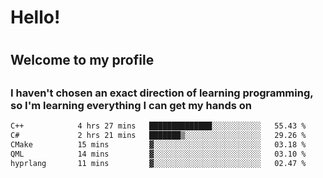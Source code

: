 
<h1>Hello!<h1>
<h2>Welcome to my profile<h2>
<h3>I haven't chosen an exact direction of learning programming, so I'm learning everything I can get my hands on</h3>

<!--START_SECTION:waka-->

```txt
C++            4 hrs 27 mins   ██████████████░░░░░░░░░░░   55.43 %
C#             2 hrs 21 mins   ███████▒░░░░░░░░░░░░░░░░░   29.26 %
CMake          15 mins         ▓░░░░░░░░░░░░░░░░░░░░░░░░   03.18 %
QML            14 mins         ▓░░░░░░░░░░░░░░░░░░░░░░░░   03.10 %
hyprlang       11 mins         ▓░░░░░░░░░░░░░░░░░░░░░░░░   02.47 %
```

<!--END_SECTION:waka-->
